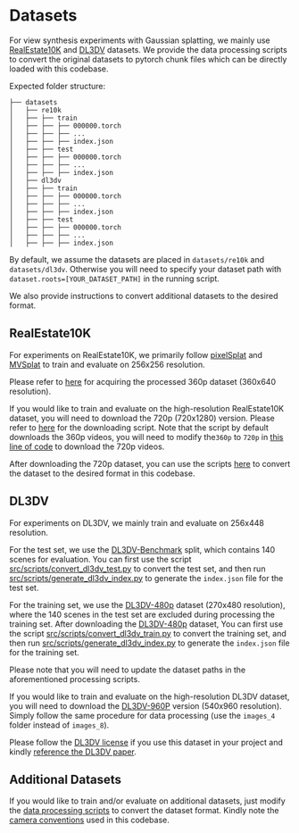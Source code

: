 # Datasets

For view synthesis experiments with Gaussian splatting, we mainly use [RealEstate10K](https://google.github.io/realestate10k/index.html) and [DL3DV](https://github.com/DL3DV-10K/Dataset) datasets. We provide the data processing scripts to convert the original datasets to pytorch chunk files which can be directly loaded with this codebase. 

Expected folder structure:

```
├── datasets
│   ├── re10k
│   ├── ├── train
│   ├── ├── ├── 000000.torch
│   ├── ├── ├── ...
│   ├── ├── ├── index.json
│   ├── ├── test
│   ├── ├── ├── 000000.torch
│   ├── ├── ├── ...
│   ├── ├── ├── index.json
│   ├── dl3dv
│   ├── ├── train
│   ├── ├── ├── 000000.torch
│   ├── ├── ├── ...
│   ├── ├── ├── index.json
│   ├── ├── test
│   ├── ├── ├── 000000.torch
│   ├── ├── ├── ...
│   ├── ├── ├── index.json
```

By default, we assume the datasets are placed in `datasets/re10k` and `datasets/dl3dv`. Otherwise you will need to specify your dataset path with `dataset.roots=[YOUR_DATASET_PATH]` in the running script.

We also provide instructions to convert additional datasets to the desired format.



## RealEstate10K

For experiments on RealEstate10K, we primarily follow [pixelSplat](https://github.com/dcharatan/pixelsplat) and [MVSplat](https://github.com/donydchen/mvsplat) to train and evaluate on 256x256 resolution.

Please refer to [here](https://github.com/dcharatan/pixelsplat?tab=readme-ov-file#acquiring-datasets) for acquiring the processed 360p dataset (360x640 resolution).

If you would like to train and evaluate on the high-resolution RealEstate10K dataset, you will need to download the 720p (720x1280) version. Please refer to [here](https://github.com/yilundu/cross_attention_renderer/tree/master/data_download) for the downloading script. Note that the script by default downloads the 360p videos, you will need to modify the`360p` to `720p` in [this line of code](https://github.com/yilundu/cross_attention_renderer/blob/master/data_download/generate_realestate.py#L137) to download the 720p videos.

After downloading the 720p dataset, you can use the scripts [here](https://github.com/dcharatan/real_estate_10k_tools/tree/main/src) to convert the dataset to the desired format in this codebase.



## DL3DV

For experiments on DL3DV, we mainly train and evaluate on 256x448 resolution.

For the test set, we use the [DL3DV-Benchmark](https://huggingface.co/datasets/DL3DV/DL3DV-Benchmark) split, which contains 140 scenes for evaluation. You can first use the script [src/scripts/convert_dl3dv_test.py](src/scripts/convert_dl3dv_test.py) to convert the test set, and then run [src/scripts/generate_dl3dv_index.py](src/scripts/generate_dl3dv_index.py) to generate the `index.json` file for the test set.

For the training set, we use the [DL3DV-480p](https://huggingface.co/datasets/DL3DV/DL3DV-ALL-480P) dataset (270x480 resolution), where the 140 scenes in the test set are excluded during processing the training set. After downloading the [DL3DV-480p](https://huggingface.co/datasets/DL3DV/DL3DV-ALL-480P) dataset, You can first use the script [src/scripts/convert_dl3dv_train.py](src/scripts/convert_dl3dv_train.py) to convert the training set, and then run [src/scripts/generate_dl3dv_index.py](src/scripts/generate_dl3dv_index.py) to generate the `index.json` file for the training set.

Please note that you will need to update the dataset paths in the aforementioned processing scripts.

If you would like to train and evaluate on the high-resolution DL3DV dataset, you will need to download the [DL3DV-960P](https://huggingface.co/datasets/DL3DV/DL3DV-ALL-960P) version (540x960 resolution). Simply follow the same procedure for data processing (use the `images_4` folder instead of `images_8`).

Please follow the [DL3DV license](https://github.com/DL3DV-10K/Dataset/blob/main/License.md) if you use this dataset in your project and kindly [reference the DL3DV paper](https://github.com/DL3DV-10K/Dataset?tab=readme-ov-file#bibtex).

## Additional Datasets

If you would like to train and/or evaluate on additional datasets, just modify the [data processing scripts](src/scripts) to convert the dataset format. Kindly note the [camera conventions](https://github.com/cvg/depthsplat/tree/main?tab=readme-ov-file#camera-conventions) used in this codebase.

